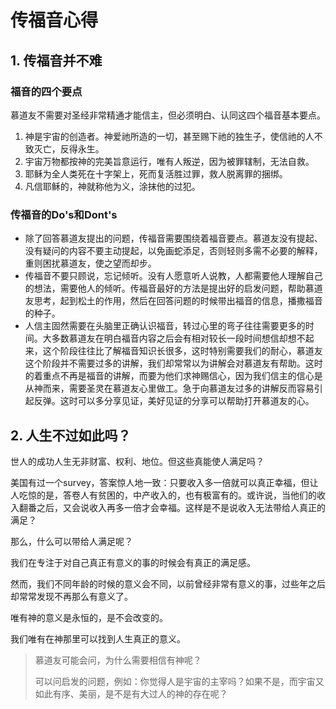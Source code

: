 # 传福音心得

## 1. 传福音并不难

### 福音的四个要点
慕道友不需要对圣经非常精通才能信主，但必须明白、认同这四个福音基本要点。
1. 神是宇宙的创造者。神爱祂所造的一切，甚至赐下祂的独生子，使信祂的人不致灭亡，反得永生。
2. 宇宙万物都按神的完美旨意运行，唯有人叛逆，因为被罪辖制，无法自救。
3. 耶稣为全人类死在十字架上，死而复活胜过罪，救人脱离罪的捆绑。
4. 凡信耶稣的，神就称他为义，涂抹他的过犯。

### 传福音的Do's和Dont's
- 除了回答慕道友提出的问题，传福音需要围绕着福音要点。慕道友没有提起、没有疑问的内容不要主动提起，以免画蛇添足，否则轻则多需不必要的解释，重则困扰慕道友，使之望而却步。
- 传福音不要只顾说，忘记倾听。没有人愿意听人说教，人都需要他人理解自己的想法，需要他人的倾听。传福音最好的方法是提出好的启发问题，帮助慕道友思考，起到松土的作用，然后在回答问题的时候带出福音的信息，播撒福音的种子。
- 人信主固然需要在头脑里正确认识福音，转过心里的弯子往往需要更多的时间。大多数慕道友在明白福音内容之后会有相对较长一段时间想信却想不起来，这个阶段往往比了解福音知识长很多，这时特别需要我们的耐心，慕道友这个阶段并不需要过多的讲解，我们却常常以为讲解会对慕道友有帮助。这时的着重点不再是福音的讲解，而要为他们求神赐信心，因为我们信主的信心是从神而来，需要圣灵在慕道友心里做工。急于向慕道友过多的讲解反而容易引起反弹。这时可以多分享见证，美好见证的分享可以帮助打开慕道友的心。

## 2. 人生不过如此吗？

世人的成功人生无非财富、权利、地位。但这些真能使人满足吗？

美国有过一个survey，答案惊人地一致：只要收入多一倍就可以真正幸福，但让人吃惊的是，答卷人有贫困的，中产收入的，也有极富有的。或许说，当他们的收入翻番之后，又会说收入再多一倍才会幸福。这样是不是说收入无法带给人真正的满足？

那么，什么可以带给人满足呢？

我们在专注于对自己真正有意义的事的时候会有真正的满足感。

然而，我们不同年龄的时候的意义会不同，以前曾经非常有意义的事，过些年之后却常常发现不再那么有意义了。

唯有神的意义是永恒的，是不会改变的。

我们唯有在神那里可以找到人生真正的意义。

> 慕道友可能会问，为什么需要相信有神呢？
>
> 可以问启发的问题，例如：你觉得人是宇宙的主宰吗？如果不是，而宇宙又如此有序、美丽，是不是有大过人的神的存在呢？
